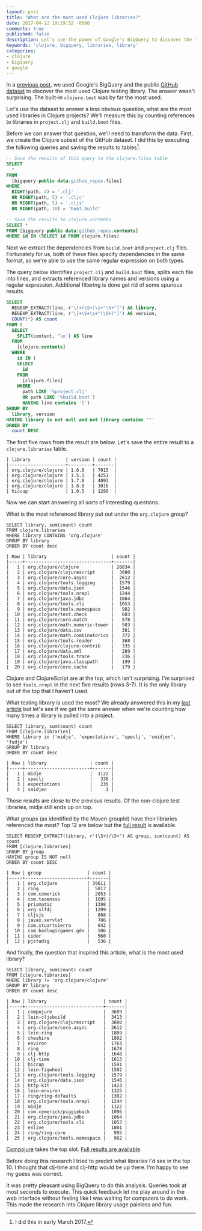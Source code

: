 ```yaml
---
layout: post
title: "What are the most used Clojure libraries?"
date: 2017-04-12 19:19:32 -0500
comments: true
published: false
description: Let's use the power of Google's BigQuery to discover the most used Clojure libraries.
keywords: 'clojure, bigquery, libraries, library'
categories:
- clojure
- bigquery
- google
---
```


In
a
[previous post](/blog/2017/03/31/what-clojure-testing-library-is-most-used/),
we used Google's BigQuery and the
public
[GitHub dataset](https://cloud.google.com/bigquery/public-data/github)
to discover the most used Clojure testing library. The answer wasn't
surprising. The built-in `clojure.test` was by far the most used.

Let's use the dataset to answer a less obvious question, what are the
most used libraries in Clojure projects? We'll measure this by
counting references to libraries in `project.clj` and `build.boot`
files.

Before we can answer that question, we'll need to transform the
data. First, we create the Clojure subset of the GitHub dataset. I did
this by executing the following queries and saving the results to
tables[^1].

[^1]: I did this in early March 2017.

```sql
-- Save the results of this query to the clojure.files table
SELECT
  *
FROM
  [bigquery-public-data:github_repos.files]
WHERE
  RIGHT(path, 4) = '.clj'
  OR RIGHT(path, 5) = '.cljc'
  OR RIGHT(path, 5) = '.cljs'
  OR RIGHT(path, 10) = 'boot.build'

-- Save the results to clojure.contents
SELECT *
FROM [bigquery-public-data:github_repos.contents]
WHERE id IN (SELECT id FROM clojure.files)
```

Next we extract the dependencies from `build.boot` and `project.clj`
files. Fortunately for us, both of these files specify dependencies in
the same format, so we're able to use the same regular expression on both types.

The query below identifies `project.clj` and `build.boot` files,
splits each file into lines, and extracts referenced library names and
versions using a regular expression. Additional filtering is done get
rid of some spurious results.

```sql
SELECT
  REGEXP_EXTRACT(line, r'\[+(\S+)\s+"\S+"]') AS library,
  REGEXP_EXTRACT(line, r'\[+\S+\s+"(\S+)"]') AS version, 
  COUNT(*) AS count
FROM (
  SELECT
    SPLIT(content, '\n') AS line
  FROM
    [clojure.contents]
  WHERE
    id IN (
    SELECT
      id
    FROM
      [clojure.files]
    WHERE
      path LIKE '%project.clj'
      OR path LIKE '%build.boot')
      HAVING line contains '[')
GROUP BY
  library, version
HAVING library is not null and not library contains '"'
ORDER BY
  count DESC
```

The first five rows from the result are below. Let's save the entire
result to a `clojure.libraries` table.

```
| library             | version | count |
|---------------------+---------+-------|
| org.clojure/clojure | 1.6.0   | 7015  |
| org.clojure/clojure | 1.5.1   | 4251  |
| org.clojure/clojure | 1.7.0   | 4093  |
| org.clojure/clojure | 1.8.0   | 3016  |
| hiccup              | 1.0.5   | 1280  |
```

Now we can start answering all sorts of interesting questions.

What is the most referenced library put out under the `org.clojure` group?

```
SELECT library, sum(count) count
FROM clojure.libraries
WHERE library CONTAINS 'org.clojure'
GROUP BY library
ORDER BY count desc

| Row | library                        | count |
|-----+--------------------------------+-------|
|   1 | org.clojure/clojure            | 20834 |
|   2 | org.clojure/clojurescript      |  3080 |
|   3 | org.clojure/core.async         |  2612 |
|   4 | org.clojure/tools.logging      |  1579 |
|   5 | org.clojure/data.json          |  1546 |
|   6 | org.clojure/tools.nrepl        |  1244 |
|   7 | org.clojure/java.jdbc          |  1064 |
|   8 | org.clojure/tools.cli          |  1053 |
|   9 | org.clojure/tools.namespace    |   982 |
|  10 | org.clojure/test.check         |   603 |
|  11 | org.clojure/core.match         |   578 |
|  12 | org.clojure/math.numeric-tower |   503 |
|  13 | org.clojure/data.csv           |   381 |
|  14 | org.clojure/math.combinatorics |   372 |
|  15 | org.clojure/tools.reader       |   368 |
|  16 | org.clojure/clojure-contrib    |   335 |
|  17 | org.clojure/data.xml           |   289 |
|  18 | org.clojure/tools.trace        |   236 |
|  19 | org.clojure/java.classpath     |   199 |
|  20 | org.clojure/core.cache         |   179 |
```

Clojure and ClojureScript are at the top, which isn't surprising. I'm
surprised to see `tools.nrepl` in the next five results (rows 3-7). It
is the only library out of the top that I haven't used.

What testing library is used the most? We already answered this in
my
[last article](/blog/2017/03/31/what-clojure-testing-library-is-most-used/) but
let's see if we get the same answer when we're counting how many times
a library is pulled into a project.

```
SELECT library, sum(count) count
FROM [clojure.libraries] 
WHERE library in ('midje', 'expectations', 'speclj', 'smidjen', 'fudje')
GROUP BY library
ORDER BY count desc

| Row | library                | count |
|-----+------------------------+-------|
|   1 | midje                  |  1122 |
|   2 | speclj                 |   336 |
|   3 | expectations           |   235 |
|   4 | smidjen                |     1 |
```

Those results are close to the previous results. Of the non-clojure.test libraries, midje still ends up on top.

What groups (as identified by the Maven groupId) have their libraries referenced the most? Top 12 are below but the [full result](https://docs.google.com/a/jakemccrary.com/spreadsheets/d/1QGRRGSo5t5Pnpwizdv_H8negs8NBxtRour6KxWN6hVY/edit?usp=sharing) is available.

```
SELECT REGEXP_EXTRACT(library, r'(\S+)/\S+') AS group, sum(count) AS count
FROM [clojure.libraries]
GROUP BY group
HAVING group IS NOT null
ORDER BY count DESC

| Row | group                 | count |
|-----+-----------------------+-------|
|   1 | org.clojure           | 39611 |
|   2 | ring                  |  5817 |
|   3 | com.cemerick          |  2053 |
|   4 | com.taoensso          |  1605 |
|   5 | prismatic             |  1398 |
|   6 | org.slf4j             |  1209 |
|   7 | cljsjs                |   868 |
|   8 | javax.servlet         |   786 |
|   9 | com.stuartsierra      |   642 |
|  10 | com.badlogicgames.gdx |   586 |
|  11 | cider                 |   560 |
|  12 | pjstadig              |   536 |
```

And finally, the question that inspired this article, what is the most used library?

```
SELECT library, sum(count) count
FROM [clojure.libraries]
WHERE library != 'org.clojure/clojure'
GROUP BY library
ORDER BY count desc

| Row | library                     | count |
|-----+-----------------------------+-------|
|   1 | compojure                   |  3609 |
|   2 | lein-cljsbuild              |  3413 |
|   3 | org.clojure/clojurescript   |  3080 |
|   4 | org.clojure/core.async      |  2612 |
|   5 | lein-ring                   |  1809 |
|   6 | cheshire                    |  1802 |
|   7 | environ                     |  1763 |
|   8 | ring                        |  1678 |
|   9 | clj-http                    |  1648 |
|  10 | clj-time                    |  1613 |
|  11 | hiccup                      |  1591 |
|  12 | lein-figwheel               |  1582 |
|  13 | org.clojure/tools.logging   |  1579 |
|  14 | org.clojure/data.json       |  1546 |
|  15 | http-kit                    |  1423 |
|  16 | lein-environ                |  1325 |
|  17 | ring/ring-defaults          |  1302 |
|  18 | org.clojure/tools.nrepl     |  1244 |
|  19 | midje                       |  1122 |
|  20 | com.cemerick/piggieback     |  1096 |
|  21 | org.clojure/java.jdbc       |  1064 |
|  22 | org.clojure/tools.cli       |  1053 |
|  23 | enlive                      |  1001 |
|  24 | ring/ring-core              |   995 |
|  25 | org.clojure/tools.namespace |   982 |
```

[Compojure](https://github.com/weavejester/compojure) takes the top
slot. [Full results are available](https://docs.google.com/a/jakemccrary.com/spreadsheets/d/1-zmcOVPKLGrdRT_VkTrRUuRFyuxxmXi9eeH6Xzlt7yg/edit?usp=sharing).

Before doing this research I tried to predict what libraries I'd see
in the top 10. I thought that clj-time and clj-http would be up
there. I'm happy to see my guess was correct.

It was pretty pleasant using BigQuery to do this analysis. Queries
took at most seconds to execute. This quick feedback let me play
around in the web interface without feeling like I was waiting for
computers to do work. This made the research into Clojure library
usage painless and fun.
